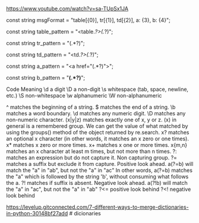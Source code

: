 
https://www.youtube.com/watch?v=sa-TUpSx1JA

const string msgFormat = "table[{0}], tr[{1}], td[{2}], a: {3}, b: {4}";

const string table_pattern = "<table.*?>(.*?)</table>";

const string tr_pattern = "<tr>(.*?)</tr>";

const string td_pattern = "<td.*?>(.*?)</td>";

const string a_pattern = "<a href=\"(.*?)\"></a>";

const string b_pattern = "<b>(.*?)</b>";


Code	Meaning
\d	a digit
\D	a non-digit
\s	whitespace (tab, space, newline, etc.)
\S	non-whitespace
\w	alphanumeric
\W	non-alphanumeric


^ matches the beginning of a string.
$ matches the end of a string.
\b matches a word boundary.
\d matches any numeric digit.
\D matches any non-numeric character.
(x|y|z) matches exactly one of x, y or z.
(x) in general is a remembered group. We can get the value of what matched by using the groups() method of the object returned by re.search.
x? matches an optional x character (in other words, it matches an x zero or one times).
x* matches x zero or more times.
x+ matches x one or more times.
x{m,n} matches an x character at least m times, but not more than n times.
?: matches an expression but do not capture it. Non capturing group.
?= matches a suffix but exclude it from capture. Positive look ahead.
a(?=b) will match the "a" in "ab", but not the "a" in "ac"
In other words, a(?=b) matches the "a" which is followed by the string 'b', without consuming what follows the a.
?! matches if suffix is absent. Negative look ahead.
a(?!b) will match the "a" in "ac", but not the "a" in "ab"
?<= positive look behind
?<! negative look behind

https://levelup.gitconnected.com/7-different-ways-to-merge-dictionaries-in-python-30148bf27add # dicionaries